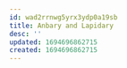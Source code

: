 ```yaml
---
id: wad2rrnwg5yrx3ydp0a19sb
title: Anbary and Lapidary
desc: ''
updated: 1694696862715
created: 1694696862715
---
```

